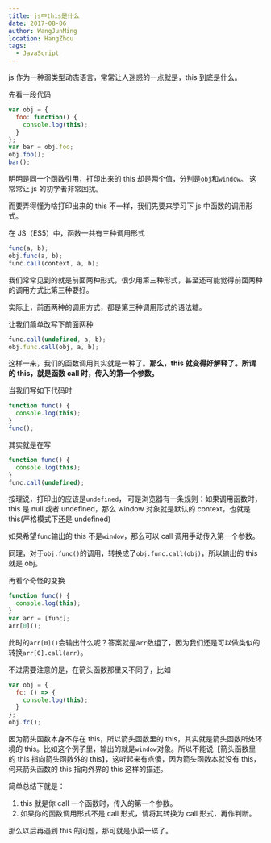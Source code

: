 ```yaml
---
title: js中this是什么
date: 2017-08-06
author: WangJunMing
location: HangZhou
tags:
  - JavaScript
---
```


js 作为一种弱类型动态语言，常常让人迷惑的一点就是，this 到底是什么。

先看一段代码

```js
var obj = {
  foo: function() {
    console.log(this);
  }
};
var bar = obj.foo;
obj.foo();
bar();
```

明明是同一个函数引用，打印出来的 this 却是两个值，分别是`obj`和`window`。 这常常让 js 的初学者非常困扰。

而要弄得懂为啥打印出来的 this 不一样，我们先要来学习下 js 中函数的调用形式。

在 JS（ES5）中，函数一共有三种调用形式

```js
func(a, b);
obj.func(a, b);
func.call(context, a, b);
```

我们常常见到的就是前面两种形式，很少用第三种形式，甚至还可能觉得前面两种的调用方式比第三种要好。

实际上，前面两种的调用方式，都是第三种调用形式的语法糖。

让我们简单改写下前面两种

```js
func.call(undefined, a, b);
obj.func.call(obj, a, b);
```

这样一来，我们的函数调用其实就是一种了。**那么，this 就变得好解释了。所谓的 this，就是函数 call 时，传入的第一个参数。**

当我们写如下代码时

```js
function func() {
  console.log(this);
}
func();
```

其实就是在写

```js
function func() {
  console.log(this);
}
func.call(undefined);
```

按理说，打印出的应该是`undefined`， 可是浏览器有一条规则：如果调用函数时，this 是 null 或者 undefined，那么 window 对象就是默认的 context，也就是 this(严格模式下还是 undefined)

如果希望`func`输出的 this 不是`window`，那么可以 call 调用手动传入第一个参数。

同理，对于`obj.func()`的调用，转换成了`obj.func.call(obj)`，所以输出的 this 就是 obj。

再看个奇怪的变换

```js
function func() {
  console.log(this);
}
var arr = [func];
arr[0]();
```

此时的`arr[0]()`会输出什么呢？答案就是`arr`数组了，因为我们还是可以做类似的转换`arr[0].call(arr)`。

不过需要注意的是，在箭头函数那里又不同了，比如

```js
var obj = {
  fc: () => {
    console.log(this);
  }
};
obj.fc();
```

因为箭头函数本身不存在 this，所以箭头函数里的 this，其实就是箭头函数所处环境的 this。比如这个例子里，输出的就是`window`对象。所以不能说【箭头函数里的 this 指向箭头函数外的 this】，这听起来有点傻，因为箭头函数本就没有 this，何来箭头函数的 this 指向外界的 this 这样的描述。

简单总结下就是：

1. this 就是你 call 一个函数时，传入的第一个参数。
2. 如果你的函数调用形式不是 call 形式，请将其转换为 call 形式，再作判断。

那么以后再遇到 this 的问题，那可就是小菜一碟了。
